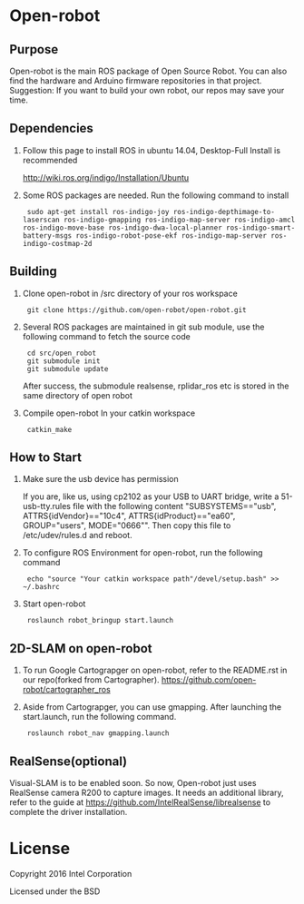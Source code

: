 # Open-robot



## Purpose
Open-robot is the main ROS package of Open Source Robot. 
You can also find the hardware and Arduino firmware repositories in that project. 
Suggestion: If you want to build your own robot, our repos may save your time.


## Dependencies
1. Follow this page to install ROS in ubuntu 14.04, Desktop-Full Install is recommended
	
	http://wiki.ros.org/indigo/Installation/Ubuntu

1. Some ROS packages are needed. Run the following command to install

		sudo apt-get install ros-indigo-joy ros-indigo-depthimage-to-laserscan ros-indigo-gmapping ros-indigo-map-server ros-indigo-amcl ros-indigo-move-base ros-indigo-dwa-local-planner ros-indigo-smart-battery-msgs ros-indigo-robot-pose-ekf ros-indigo-map-server ros-indigo-costmap-2d


## Building
1. Clone open-robot in /src directory of your ros workspace

		git clone https://github.com/open-robot/open-robot.git

2. Several ROS packages are maintained in git sub module, use the following command to fetch the source code

		cd src/open_robot
		git submodule init
		git submodule update
	After success, the submodule realsense, rplidar_ros etc is stored in the same directory of open robot

3. Compile open-robot In your catkin workspace

		catkin_make


## How to Start
1. Make sure the usb device has permission

     If you are, like us, using cp2102 as your USB to UART bridge, write a 51-usb-tty.rules file with the following content "SUBSYSTEMS=="usb", ATTRS{idVendor}=="10c4", ATTRS{idProduct}=="ea60", GROUP="users", MODE="0666"". Then copy this file to /etc/udev/rules.d and reboot.

2. To configure ROS Environment for open-robot, run the following command

		echo "source "Your catkin workspace path"/devel/setup.bash" >> ~/.bashrc
	
3. Start open-robot

		roslaunch robot_bringup start.launch


## 2D-SLAM on open-robot

1. To run Google Cartograpger on open-robot, refer to the README.rst in our repo(forked from Cartographer).
	https://github.com/open-robot/cartographer_ros


2. Aside from Cartograpger, you can use gmapping. After launching the start.launch, run the following command.

		roslaunch robot_nav gmapping.launch


## RealSense(optional)

Visual-SLAM is to be enabled soon. So now, Open-robot just uses RealSense camera R200 to capture images. It needs an additional library, refer to the guide at
	 https://github.com/IntelRealSense/librealsense
to complete the driver installation.


# License

Copyright 2016 Intel Corporation

Licensed under the BSD
